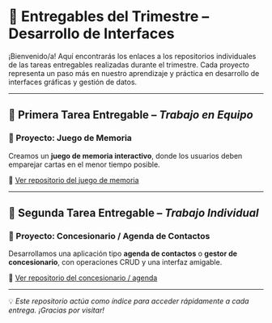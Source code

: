 # 📁 Entregables del Trimestre – Desarrollo de Interfaces

¡Bienvenido/a! Aquí encontrarás los enlaces a los repositorios individuales de las tareas entregables realizadas durante el trimestre. Cada proyecto representa un paso más en nuestro aprendizaje y práctica en desarrollo de interfaces gráficas y gestión de datos.

---

## 🧠 Primera Tarea Entregable – *Trabajo en Equipo*

### 🎯 Proyecto: Juego de Memoria

Creamos un **juego de memoria interactivo**, donde los usuarios deben emparejar cartas en el menor tiempo posible.

🔗 [Ver repositorio del juego de memoria](https://github.com/MateoCarballo/Entregable_3-1)

---

## 👤 Segunda Tarea Entregable – *Trabajo Individual*

### 🚗 Proyecto: Concesionario / Agenda de Contactos

Desarrollamos una aplicación tipo **agenda de contactos** o **gestor de concesionario**, con operaciones CRUD y una interfaz amigable.

🔗 [Ver repositorio del concesionario / agenda](https://github.com/MateoCarballo/Entregable-Final-DI)

---

💡 *Este repositorio actúa como índice para acceder rápidamente a cada entrega. ¡Gracias por visitar!*
